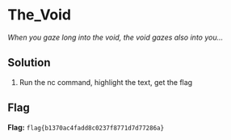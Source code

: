 # The_Void
*When you gaze long into the void, the void gazes also into you...*

## Solution
1. Run the nc command, highlight the text, get the flag


## Flag
**Flag:** `flag{b1370ac4fadd8c0237f8771d7d77286a}`
